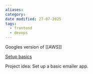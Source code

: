 ```yaml
---
aliases: 
category: 
date modified: 27-07-2025
tags:
  - frontend
  - devops
---
```

Googles version of [[AWS]]

[Setup basics](https://www.youtube.com/watch?v=XC4Y1KLNLzI&list=WL&index=6)

Project idea: Set up a basic emailer app.